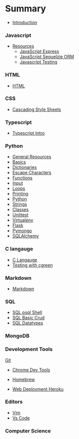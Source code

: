 # Summary

* [Introduction](README.md)

### Javascript

* [Resources](./js/README.md)
  <!-- * [JavaScript](./js/basics) -->
  <!-- * [JavaScript](./js/audio) -->
  <!-- * [JavaScript](./js/canvas) -->
  <!-- * [JavaScript](./js/DOM) -->
  * [JavaScript Express](./js/express/express-routes.md)
  <!-- * [JavaScript](./js/mongoose) -->
  <!-- * [JavaScript](./js/node) -->
  <!-- * [JavaScript](./js/object-oriented) -->
  <!-- * [JavaScript](./js/react) -->
  * [JavaScript Sequelzie ORM](./js/sequelize/sequelize.md)
  <!-- * [JavaScript](./js/web-workers) -->  
  * [Javascript Testing](./js/testing/README.md)

### HTML

* [HTML](./html/html-basic.md)

### CSS

* [Cascading Style Sheets](./css/css-basic-selectors.md)

### Typescript

* [Typescript Intro](./typescript/README.md)

### Python

* [General Resources](./python/README.md)
* [Basics](./python/basics/basics.md)
* [Dictionaries](./python/basics/dictionaries.md)
* [Escape Characters](./python/basics/escape-characters.md)
* [Functions](./python/basics/functions.md)
* [Input](./python/basics/input.md)
* [Loops](./python/basics/loops.md)
* [Printing](./python/basics/printing.md)
* [Python](./python/basics/python.md)
* [Strings](./python/basics/strings.md)
* [Classes](./python/classes.md)
* [Unittest](./python/unittest.md)
* [Virtualenv](./python/packages/virtualenv.md)
* [Flask](./python/packages/flask.md)
* [Pymongo](./python/packages/pymongo.md)
* [SQLAlchemy](./python/packages/sqlalchemy.md)

### C langauge

* [C Langauge](./clang/clang-basic.md)
* [Testing with cgreen](./clang/clang-cgreen.md)

### Markdown

* [Markdown](./markdown/markdown.md)

### SQL

* [SQL psql Shell](./SQL/psql-shell.md)
* [SQL Basic Crud](./SQL/SQL-basic-crud.md)
* [SQL Datatypes](./SQL/SQL-data-types.md)

### MongoDB

<!-- * [mongoDB](./mongodb/) -->

### Development Tools

[Git](./dev-tools/git.md)
<!-- * [Bash](./dev-tools/bash.md) -->
* [Chrome Dev Tools](./dev-tools/chrome-dev-tools.md)
* [Homebrew](./dev-tools/chrome-dev-tools.md)

* [Web Deployment Heroku](./web-deployment/heroku.md)

### Editors

* [Vim](./vim/vim.md)
* [Vs Code](./vscode/vscode.md)

### Computer Science

<!-- algorithms and data structures -->
<!-- * [Algorithms and Data Structures](./algorithms-data-structures/) -->
